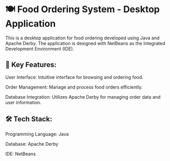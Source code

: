 # 🍽️ Food Ordering System - Desktop Application
This is a desktop application for food ordering developed using Java and Apache Derby. The application is designed with NetBeans as the Integrated Development Environment (IDE).

## 🌟 Key Features:
User Interface: Intuitive interface for browsing and ordering food.

Order Management: Manage and process food orders efficiently.

Database Integration: Utilizes Apache Derby for managing order data and user information.


## 🛠️ Tech Stack:
Programming Language: Java

Database: Apache Derby

IDE: NetBeans
